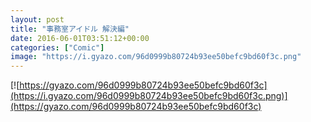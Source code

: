 ```yaml
---
layout: post
title: "事務室アイドル 解決編"
date: 2016-06-01T03:51:12+00:00
categories: ["Comic"]
image: "https://i.gyazo.com/96d0999b80724b93ee50befc9bd60f3c.png"
---
```


[![https://gyazo.com/96d0999b80724b93ee50befc9bd60f3c](https://i.gyazo.com/96d0999b80724b93ee50befc9bd60f3c.png)](https://gyazo.com/96d0999b80724b93ee50befc9bd60f3c)
